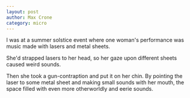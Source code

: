 ```yaml
---
layout: post
author: Max Crone
category: micro
---
```

I was at a summer solstice event where one woman's performance was music made with lasers and metal sheets.

She'd strapped lasers to her head, so her gaze upon different sheets caused weird sounds.

Then she took a gun-contraption and put it on her chin. By pointing the laser to some metal sheet and making small sounds with her mouth, the space filled with even more otherworldly and eerie sounds.